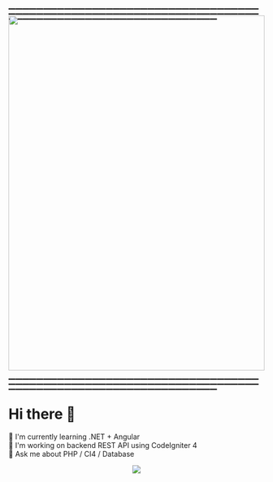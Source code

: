 <p align="center" style="margin:0; padding:0;">
  <div style="font-size:30px; line-height:10px;">______________________________________________________________________________________________________</div>
  <img src="https://github.com/nttk-aun/nttk-aun/blob/main/assets/dev-gif.gif?raw=true" style="width: 100%; max-width: 900px; height: 700px; max-height: 700px;" />
  <div style="font-size:30px; line-height:10px;">______________________________________________________________________________________________________</div>
</p>



# Hi there 👋

🌱 I'm currently learning .NET + Angular  
🔭 I'm working on backend REST API using CodeIgniter 4  
💬 Ask me about PHP / CI4 / Database  

<p align="center">
  <img src="https://github-readme-stats.vercel.app/api?username=nttk-aun&show_icons=true&theme=radical" />
</p>
